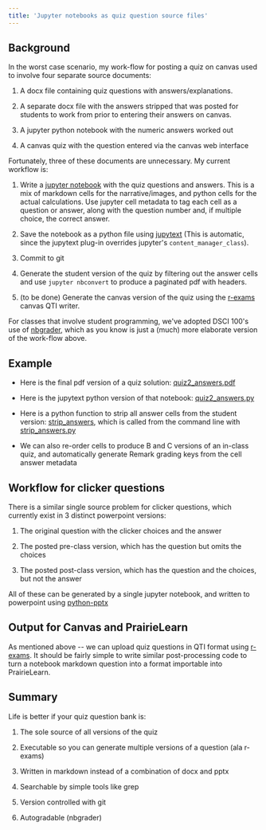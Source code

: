 ```yaml
---
title: 'Jupyter notebooks as quiz question source files'
---
```


## Background

In the worst case scenario, my work-flow for posting a quiz on canvas used to involve four separate source documents:

1. A docx file containing quiz questions with answers/explanations. 
1. A separate docx file with the answers stripped that was posted for students to work from
   prior to entering their answers on canvas.

1. A jupyter python notebook with the numeric answers worked out

1. A canvas quiz with the question entered via the canvas web interface

Fortunately, three of these documents are unnecessary.  My current workflow is:

1. Write a [jupyter notebook](https://jupyter.org/) with the quiz questions and answers. This is a mix of markdown cells for the narrative/images, and python cells for the actual calculations.  Use
   jupyter cell metadata to tag each cell as a question or answer, along with the question number and, if
   multiple choice, the correct answer.

1. Save the notebook as a python file using [jupytext](https://github.com/mwouts/jupytext)  (This is automatic, since the jupytext plug-in overrides jupyter's `content_manager_class`).

1. Commit to git

1. Generate the student version of the quiz by filtering out the answer cells and use `jupyter nbconvert` to produce a paginated pdf with headers.

1. (to be done) Generate the canvas version of the quiz using the [r-exams](http://www.r-exams.org/)
canvas QTI writer.

For classes that involve student programming, we've adopted DSCI 100's use of  [nbgrader](https://nbgrader.readthedocs.io/en/stable/), which as you know is just a (much) more elaborate version of the work-flow above.

## Example

* Here is the final pdf version of a quiz solution:  [quiz2_answers.pdf](
https://www.dropbox.com/s/0j6pw4obeep7v5x/quiz2_answers.pdf?dl=0)

* Here is the jupytext python version of that notebook:  [quiz2_answers.py](https://github.com/eoas-ubc/nbpython/blob/master/notebooks/quiz2_2019t1.py#L98)

* Here is a python function to strip all answer cells from the student version: [strip_answers](https://github.com/eoas-ubc/nbpython/blob/master/e340lib/noteutils.py#L12), which is called from the command line with [strip_answers.py](https://github.com/eoas-ubc/nbpython/blob/master/e340lib/strip_answers.py)


* We can also re-order cells to produce B and C versions of an in-class quiz, and automatically generate Remark grading keys from the cell answer metadata


## Workflow for clicker questions

There is a similar single source problem for clicker questions, which currently exist in 3 distinct powerpoint versions:

1. The original question with the clicker choices and the answer

1. The posted pre-class version, which has the question but omits the choices

1. The posted post-class version, which has the question and the choices, but not the answer

All of these can be generated by a single jupyter notebook, and written to powerpoint using [python-pptx](https://python-pptx.readthedocs.io/en/latest/)

## Output for Canvas and PrairieLearn

As mentioned above -- we can upload quiz questions in QTI format using [r-exams](http://www.r-exams.org/).  It should be fairly simple to write similar post-processing code to turn a notebook markdown question into a format importable into PrairieLearn.


## Summary

Life is better if your quiz question bank is:

1. The sole source of all versions of the quiz

1. Executable so you can generate multiple versions of a question (ala r-exams)

1. Written in markdown instead of a combination of docx and pptx

1. Searchable by simple tools like grep

1. Version controlled with git

1. Autogradable (nbgrader)








